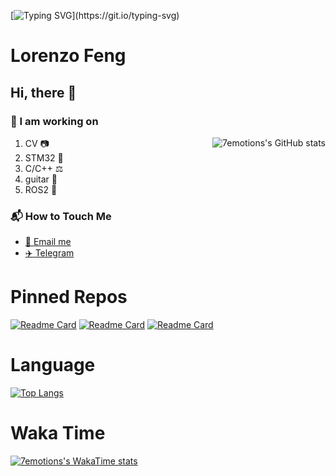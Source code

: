 

[![Typing SVG](https://readme-typing-svg.herokuapp.com?font=Fira+Code&pause=1000&random=false&width=435&lines=Hello+World!)](https://git.io/typing-svg)

# Lorenzo Feng
## Hi, there 👋 
### :telescope: I am working on
<img src='https://github-readme-stats.vercel.app/api?username=7emotions&show_icons=true&rank_icon=github' alt="7emotions's GitHub stats" align='right' />

1. CV 📷
2. STM32 🌱
3. C/C++ ⚖️
4. guitar 🎸
5. ROS2 🤖

### 📬 How to Touch Me

- [📧 Email me](mailto:lorenzo.feng@njust.edu.cn)
- [✈️ Telegram](https://t.me/lorenzofeng)

# Pinned Repos

[![Readme Card](https://github-readme-stats.vercel.app/api/pin/?username=7emotions&repo=RMCS)](https://github.com/anuraghazra/github-readme-stats)
[![Readme Card](https://github-readme-stats.vercel.app/api/pin/?username=7emotions&repo=UGAS)](https://github.com/anuraghazra/github-readme-stats)
[![Readme Card](https://github-readme-stats.vercel.app/api/pin/?username=7emotions&repo=SimReferee)](https://github.com/anuraghazra/github-readme-stats)

# Language

[![Top Langs](https://github-readme-stats.vercel.app/api/top-langs/?username=7emotions&layout=donut)](https://github.com/anuraghazra/github-readme-stats)

# Waka Time

[![7emotions's WakaTime stats](https://github-readme-stats.vercel.app/api/wakatime?username=7emotions)](https://github.com/anuraghazra/github-readme-stats)
